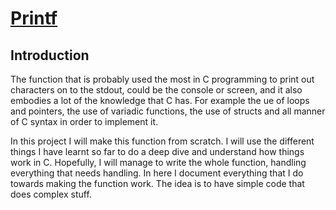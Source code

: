 # <ins>Printf</ins>

## Introduction
The function that is probably used the most in C programming to print out characters on to the stdout, could be the console or screen, and it also embodies a lot of the knowledge that C has. For example the ue of loops and pointers, the use of variadic functions, the use of structs and all manner of C syntax in order to implement it.

In this project I will make this function from scratch. I will use the different things I have learnt so far to do a deep dive and understand how things work in C. Hopefully, I will manage to write the whole function, handling everything that needs handling. In here I document everything that I do towards making the function work. The idea is to have simple code that does complex stuff.